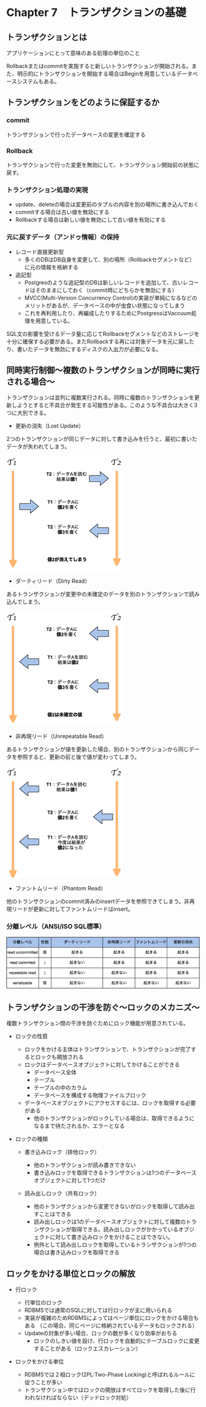 # Chapter 7　トランザクションの基礎

## トランザクションとは

アプリケーションにとって意味のある処理の単位のこと

Rollbackまたはcommitを実施すると新しいトランザクションが開始される。また、明示的にトランザクションを開始する場合はBeginを用意しているデータベースシステムもある。


## トランザクションをどのように保証するか

### commit

トランザクションで行ったデータベースの変更を確定する

### Rollback

トランザクションで行った変更を無効にして、トランザクション開始前の状態に戻す。

### トランザクション処理の実現
-  update、deleteの場合は変更前のタプルの内容を別の場所に書き込んでおく 
-  commitする場合は古い値を無効にする
-  Rollbackする場合は新しい値を無効にして古い値を有効にする

### 元に戻すデータ（アンドゥ情報）の保持
- レコード直接更新型
	- 多くのDBはDB自身を変更して、別の場所（Rollbackセグメントなど）に元の情報を格納する
- 追記型
	- Postgresのような追記型のDBは新しいレコードを追加して、古いレコードはそのままにしておく（commit時にどちらかを無効にする）
	- MVCC(Multi-Version Concurrency Control)の実装が単純になるなどのメリットがあるが、データベースの中が虫食い状態になってしまう
	- これを再利用したり、再編成したりするためにPostgressはVaccuum処理を用意している。

SQL文の影響を受けるデータ量に応じてRollbackセグメントなどのストレージを十分に確保する必要がある。またRollbackする再には対象データを元に戻したり、書いたデータを無効にするディスクの入出力が必要になる。


## 同時実行制御～複数のトランザクションが同時に実行される場合～

トランザクションは並列に複数実行される。同時に複数のトランザクションを更新しようとすると不具合が発生する可能性がある。このような不具合は大きく3つに大別できる。

- 更新の消失（Lost Update）

2つのトランザクションが同じデータに対して書き込みを行うと、最初に書いたデータが失われてしまう。

![LostUpdate](img/LostUpdate.png)

- ダーティリード（Dirty Read）

あるトランザクションが変更中の未確定のデータを別のトランザクションで読み込んでしまう。

![DirtyRead](img/DirtyRead.png)

- 非再現リード（Unrepeatable Read）

あるトランザクションが値を更新した場合、別のトランザクションから同じデータを参照すると、更新の前と後で値が変わってしまう。

![UnrepeatableRead](img/UnrepeatableRead.png)

- ファントムリード（Phantom Read）

他のトランザクションのcommit済みのinsertデータを参照できてしまう。非再現リードが更新に対してファントムリードはinsert。

### 分離レベル（ANSI/ISO SQL標準）

![separate_level](img/separate_level.png)


## トランザクションの干渉を防ぐ～ロックのメカニズ～

複数トランザクション間の干渉を防ぐためにロック機能が用意されている。

- ロックの性質
	- ロックをかける主体はトランザクションで、トランザクションが完了するとロックも開放される
	- ロックはデータベースオブジェクトに対してかけることができる
		- データベース全体
		- テーブル
		- テーブルの中のカラム
		- データベースを構成する物理ファイルブロック
	- データベースオブジェクトにアクセスするには、ロックを取得する必要がある
		- 他のトランザクションがロックしている場合は、取得できるようになるまで待たされるか、エラーとなる

- ロックの種類
	- 書き込みロック（排他ロック）
		- 他のトランザクションが読み書きできない
		- 書き込みロックを取得できるトランザクションは1つのデータベースオブジェクトに対して1つだけ

	- 読み出しロック（共有ロック）
		- 他のトランザクションから変更できないがロックを取得して読み出すことはできる
		- 読み出しロックは1のデータベースオブジェクトに対して複数のトランザクションが取得できる。読み出しロックがかかっているオブジェクトに対して書き込みロックをかけることはできない。
		- 例外として読み出しロックを取得しているトランザクションが1つの場合は書き込みロックを取得できる

## ロックをかける単位とロックの解放

- 行ロック
    - 行単位のロック
	- RDBMSでは通常のSQLに対しては行ロックが主に用いられる
	- 実装が複雑のためRDBMSによってはページ単位にロックをかける場合もある
		（この場合、同じページに格納されているデータもロックされる）
    - Updateの対象が多い場合、ロックの数が多くなり効率がおちる
    	- ロックのしきい値を設け、行ロックを自動的にテーブルロックに変更することがある（ロックエスカレーション）
    
    
- ロックをかける単位
	- RDBMSでは２相ロック(2PL:Two-Phase Locking)と呼ばれるルールに従うことが多い
	- トランザクション中ではロックの開放はすべてロックを取得した後に行われなければならない（デッドロック対処）
